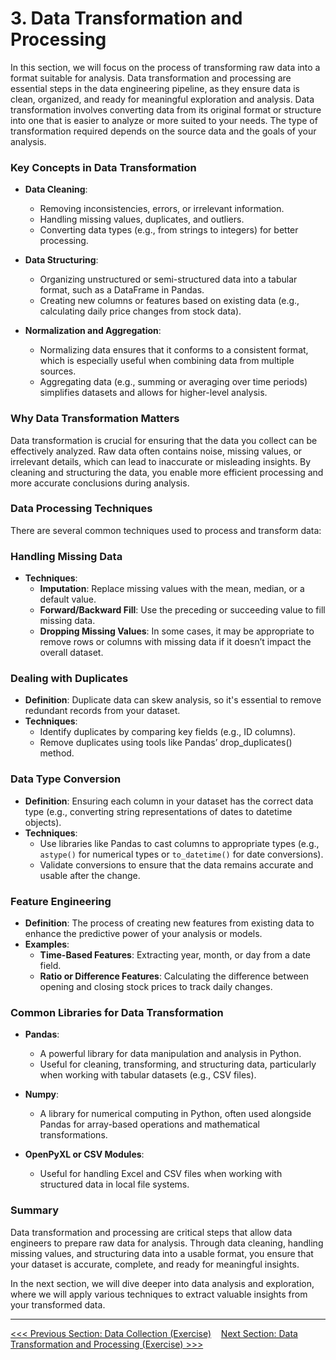 # 3. Data Transformation and Processing

In this section, we will focus on the process of transforming raw data into a format suitable for analysis. Data transformation and processing are essential steps in the data engineering pipeline, as they ensure data is clean, organized, and ready for meaningful exploration and analysis. Data transformation involves converting data from its original format or structure into one that is easier to analyze or more suited to your needs. The type of transformation required depends on the source data and the goals of your analysis.

### Key Concepts in Data Transformation

- **Data Cleaning**:
  - Removing inconsistencies, errors, or irrelevant information.
  - Handling missing values, duplicates, and outliers.
  - Converting data types (e.g., from strings to integers) for better processing.

- **Data Structuring**:
  - Organizing unstructured or semi-structured data into a tabular format, such as a DataFrame in Pandas.
  - Creating new columns or features based on existing data (e.g., calculating daily price changes from stock data).

- **Normalization and Aggregation**:
  - Normalizing data ensures that it conforms to a consistent format, which is especially useful when combining data from multiple sources.
  - Aggregating data (e.g., summing or averaging over time periods) simplifies datasets and allows for higher-level analysis.

### Why Data Transformation Matters

Data transformation is crucial for ensuring that the data you collect can be effectively analyzed. Raw data often contains noise, missing values, or irrelevant details, which can lead to inaccurate or misleading insights. By cleaning and structuring the data, you enable more efficient processing and more accurate conclusions during analysis.

### Data Processing Techniques

There are several common techniques used to process and transform data:

### Handling Missing Data

- **Techniques**:
  - **Imputation**: Replace missing values with the mean, median, or a default value.
  - **Forward/Backward Fill**: Use the preceding or succeeding value to fill missing data.
  - **Dropping Missing Values**: In some cases, it may be appropriate to remove rows or columns with missing data if it doesn’t impact the overall dataset.

### Dealing with Duplicates

- **Definition**: Duplicate data can skew analysis, so it's essential to remove redundant records from your dataset.
- **Techniques**:
  - Identify duplicates by comparing key fields (e.g., ID columns).
  - Remove duplicates using tools like Pandas’ drop_duplicates() method.

### Data Type Conversion

- **Definition**: Ensuring each column in your dataset has the correct data type (e.g., converting string representations of dates to datetime objects).
- **Techniques**:
  - Use libraries like Pandas to cast columns to appropriate types (e.g., `astype()` for numerical types or `to_datetime()` for date conversions).
  - Validate conversions to ensure that the data remains accurate and usable after the change.

### Feature Engineering

- **Definition**: The process of creating new features from existing data to enhance the predictive power of your analysis or models.
- **Examples**:
  - **Time-Based Features**: Extracting year, month, or day from a date field.
  - **Ratio or Difference Features**: Calculating the difference between opening and closing stock prices to track daily changes.

### Common Libraries for Data Transformation

- **Pandas**:
  - A powerful library for data manipulation and analysis in Python.
  - Useful for cleaning, transforming, and structuring data, particularly when working with tabular datasets (e.g., CSV files).

- **Numpy**:
  - A library for numerical computing in Python, often used alongside Pandas for array-based operations and mathematical transformations.

- **OpenPyXL or CSV Modules**:
  - Useful for handling Excel and CSV files when working with structured data in local file systems.

### Summary

Data transformation and processing are critical steps that allow data engineers to prepare raw data for analysis. Through data cleaning, handling missing values, and structuring data into a usable format, you ensure that your dataset is accurate, complete, and ready for meaningful insights.

In the next section, we will dive deeper into data analysis and exploration, where we will apply various techniques to extract valuable insights from your transformed data.

---

[<<< Previous Section: Data Collection (Exercise)](2.%20Data%20Collection%20(Exercise).md)    [Next Section: Data Transformation and Processing (Exercise) >>>](3.%20Data%20Transformation%20and%20Processing%20(Exercise).md)